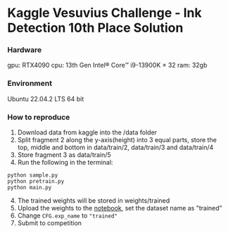 # Kaggle Vesuvius Challenge - Ink Detection 10th Place Solution

### Hardware
gpu: RTX4090
cpu: 13th Gen Intel® Core™ i9-13900K × 32
ram: 32gb

### Environment
Ubuntu 22.04.2 LTS 64 bit

### How to reproduce
1. Download data from kaggle into the /data folder
2. Split fragment 2 along the y-axis(height) into 3 equal parts, store the top, middle and bottom in data/train/2, data/train/3 and data/train/4
3. Store fragment 3 as data/train/5
4. Run the following in the terminal:
```
python sample.py
python pretrain.py
python main.py
```
4. The trained weights will be stored in weights/trained
5. Upload the weights to the [notebook](https://www.kaggle.com/code/fengqilong/vesuvius-inference), set the dataset name as "trained"
6. Change `CFG.exp_name` to `"trained"`
7. Submit to competition
